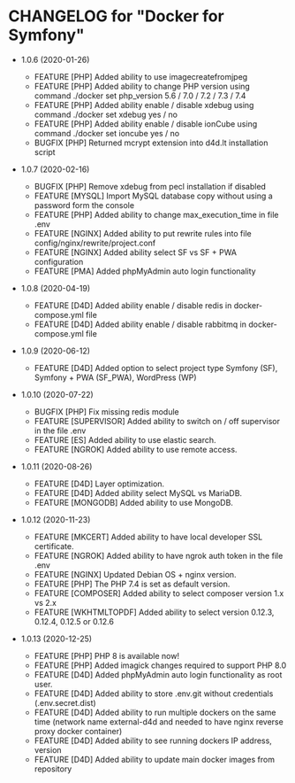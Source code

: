 CHANGELOG for "Docker for Symfony"
======================

* 1.0.6 (2020-01-26)
    * FEATURE   [PHP] Added ability to use imagecreatefromjpeg
    * FEATURE   [PHP] Added ability to change PHP version using command ./docker set php_version 5.6 / 7.0 / 7.2 / 7.3 / 7.4
    * FEATURE   [PHP] Added ability enable / disable xdebug using command ./docker set xdebug yes / no
    * FEATURE   [PHP] Added ability enable / disable ionCube using command ./docker set ioncube yes / no
    * BUGFIX    [PHP] Returned mcrypt extension into d4d.lt installation script

* 1.0.7 (2020-02-16)
    * BUGFIX    [PHP]   Remove xdebug from pecl installation if disabled
    * FEATURE   [MYSQL] Import MySQL database copy without using a password form the console 
    * FEATURE   [PHP]   Added ability to change max_execution_time in file .env
    * FEATURE   [NGINX] Added ability to put rewrite rules into file config/nginx/rewrite/project.conf
    * FEATURE   [NGINX] Added ability select SF vs SF + PWA configuration
    * FEATURE   [PMA]   Added phpMyAdmin auto login functionality
    
* 1.0.8 (2020-04-19)
    * FEATURE   [D4D]   Added ability enable / disable redis in docker-compose.yml file
    * FEATURE   [D4D]   Added ability enable / disable rabbitmq in docker-compose.yml file
    
* 1.0.9 (2020-06-12)
    * FEATURE   [D4D]   Added option to select project type Symfony (SF), Symfony + PWA (SF_PWA), WordPress (WP)

* 1.0.10 (2020-07-22)
    * BUGFIX    [PHP]           Fix  missing redis module
    * FEATURE   [SUPERVISOR]    Added ability to switch on / off supervisor in the file .env
    * FEATURE   [ES]            Added ability to use elastic search.
    * FEATURE   [NGROK]         Added ability to use remote access.

* 1.0.11 (2020-08-26)
    * FEATURE   [D4D]           Layer optimization.
    * FEATURE   [D4D]           Added ability select MySQL vs MariaDB.
    * FEATURE   [MONGODB]       Added ability to use MongoDB.
    
* 1.0.12 (2020-11-23)
    * FEATURE   [MKCERT]        Added ability to have local developer SSL certificate.
    * FEATURE   [NGROK]         Added ability to have ngrok auth token in the file .env
    * FEATURE   [NGINX]         Updated Debian OS + nginx version.
    * FEATURE   [PHP]           The PHP 7.4 is set as default version.
    * FEATURE   [COMPOSER]      Added ability to select composer version 1.x vs 2.x
    * FEATURE   [WKHTMLTOPDF]   Added ability to select version 0.12.3, 0.12.4, 0.12.5 or 0.12.6

* 1.0.13 (2020-12-25)
  * FEATURE     [PHP]           PHP 8 is available now!
  * FEATURE     [PHP]           Added imagick changes required to support PHP 8.0
  * FEATURE     [D4D]           Added phpMyAdmin auto login functionality as root user.
  * FEATURE     [D4D]           Added ability to store .env.git without credentials (.env.secret.dist)
  * FEATURE     [D4D]           Added ability to run multiple dockers on the same time (network name external-d4d and needed to have nginx reverse proxy docker container)
  * FEATURE     [D4D]           Added ability to see running dockers IP address, version
  * FEATURE     [D4D]           Added ability to update main docker images from repository